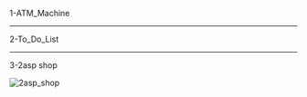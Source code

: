 1-ATM_Machine

****************************************************************************************************************************************

2-To_Do_List


****************************************************************************************************************************************

3-2asp shop

![2asp_shop](https://user-images.githubusercontent.com/72269263/213895491-3aceaf14-ed65-4919-9f06-fce6a5b2a1d2.PNG)
